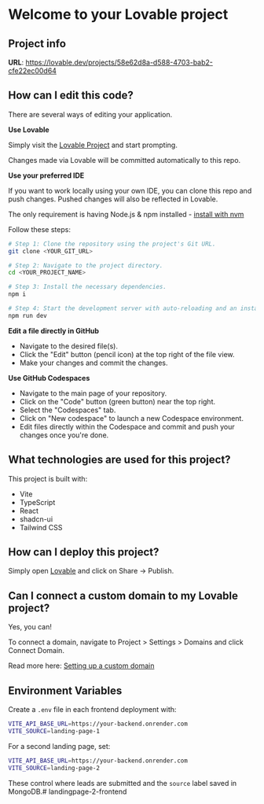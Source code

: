 # Welcome to your Lovable project

## Project info

**URL**: https://lovable.dev/projects/58e62d8a-d588-4703-bab2-cfe22ec00d64

## How can I edit this code?

There are several ways of editing your application.

**Use Lovable**

Simply visit the [Lovable Project](https://lovable.dev/projects/58e62d8a-d588-4703-bab2-cfe22ec00d64) and start prompting.

Changes made via Lovable will be committed automatically to this repo.

**Use your preferred IDE**

If you want to work locally using your own IDE, you can clone this repo and push changes. Pushed changes will also be reflected in Lovable.

The only requirement is having Node.js & npm installed - [install with nvm](https://github.com/nvm-sh/nvm#installing-and-updating)

Follow these steps:

```sh
# Step 1: Clone the repository using the project's Git URL.
git clone <YOUR_GIT_URL>

# Step 2: Navigate to the project directory.
cd <YOUR_PROJECT_NAME>

# Step 3: Install the necessary dependencies.
npm i

# Step 4: Start the development server with auto-reloading and an instant preview.
npm run dev
```

**Edit a file directly in GitHub**

- Navigate to the desired file(s).
- Click the "Edit" button (pencil icon) at the top right of the file view.
- Make your changes and commit the changes.

**Use GitHub Codespaces**

- Navigate to the main page of your repository.
- Click on the "Code" button (green button) near the top right.
- Select the "Codespaces" tab.
- Click on "New codespace" to launch a new Codespace environment.
- Edit files directly within the Codespace and commit and push your changes once you're done.

## What technologies are used for this project?

This project is built with:

- Vite
- TypeScript
- React
- shadcn-ui
- Tailwind CSS

## How can I deploy this project?

Simply open [Lovable](https://lovable.dev/projects/58e62d8a-d588-4703-bab2-cfe22ec00d64) and click on Share -> Publish.

## Can I connect a custom domain to my Lovable project?

Yes, you can!

To connect a domain, navigate to Project > Settings > Domains and click Connect Domain.

Read more here: [Setting up a custom domain](https://docs.lovable.dev/features/custom-domain#custom-domain)

## Environment Variables

Create a `.env` file in each frontend deployment with:

```bash
VITE_API_BASE_URL=https://your-backend.onrender.com
VITE_SOURCE=landing-page-1
```

For a second landing page, set:

```bash
VITE_API_BASE_URL=https://your-backend.onrender.com
VITE_SOURCE=landing-page-2
```

These control where leads are submitted and the `source` label saved in MongoDB.#   l a n d i n g p a g e - 2 - f r o n t e n d  
 
